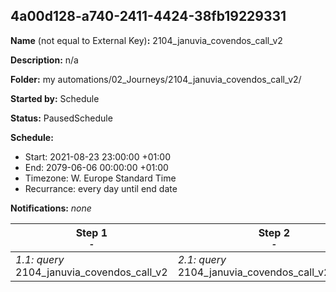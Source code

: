 ## 4a00d128-a740-2411-4424-38fb19229331

**Name** (not equal to External Key)**:** 2104_januvia_covendos_call_v2

**Description:** n/a

**Folder:** my automations/02_Journeys/2104_januvia_covendos_call_v2/

**Started by:** Schedule

**Status:** PausedSchedule

**Schedule:**

* Start: 2021-08-23 23:00:00 +01:00
* End: 2079-06-06 00:00:00 +01:00
* Timezone: W. Europe Standard Time
* Recurrance: every day until end date

**Notifications:** _none_


| Step 1<br>_<small>-</small>_ | Step 2<br>_<small>-</small>_ |
| --- | --- |
| _1.1: query_<br>2104_januvia_covendos_call_v2 | _2.1: query_<br>2104_januvia_covendos_call_v2_Archive |
